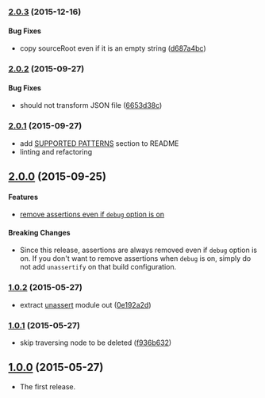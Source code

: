 ### [2.0.3](https://github.com/twada/unassertify/releases/tag/v2.0.3) (2015-12-16)


#### Bug Fixes

  * copy sourceRoot even if it is an empty string ([d687a4bc](https://github.com/twada/unassertify/commit/d687a4bcc1514d030abd9170db04660dd861267e))


### [2.0.2](https://github.com/twada/unassertify/releases/tag/v2.0.2) (2015-09-27)


#### Bug Fixes

  * should not transform JSON file ([6653d38c](https://github.com/twada/unassertify/commit/6653d38c3cf69d4601a3f517226d8d403629f756))


### [2.0.1](https://github.com/twada/unassertify/releases/tag/v2.0.1) (2015-09-27)


  * add [SUPPORTED PATTERNS](https://github.com/twada/unassertify#supported-patterns) section to README
  * linting and refactoring


## [2.0.0](https://github.com/twada/unassertify/releases/tag/v2.0.0) (2015-09-25)


#### Features

  * [remove assertions even if `debug` option is on](https://github.com/twada/unassertify/pull/2)


#### Breaking Changes

  * Since this release, assertions are always removed even if `debug` option is on. If you don't want to remove assertions when `debug` is on, simply do not add `unassertify` on that build configuration.


### [1.0.2](https://github.com/twada/unassertify/releases/tag/v1.0.2) (2015-05-27)


  * extract [unassert](https://github.com/twada/unassert) module out ([0e192a2d](https://github.com/twada/unassertify/commit/0e192a2d0fdf31a0ffb410d57e779c446785f3bd))


### [1.0.1](https://github.com/twada/unassertify/releases/tag/v1.0.1) (2015-05-27)


  * skip traversing node to be deleted ([f936b632](https://github.com/twada/unassertify/commit/f936b632d58a427d2c458a21d706e17f9b97b311))


## [1.0.0](https://github.com/twada/unassertify/releases/tag/v1.0.0) (2015-05-27)


  * The first release.

